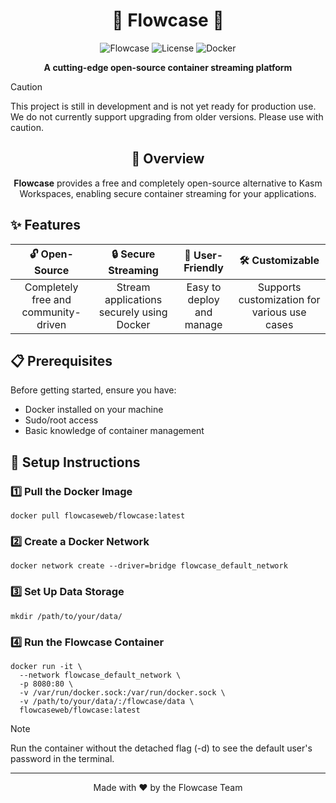 # <div align="center">🌊 **Flowcase** 🌊</div>

<div align="center">

![Flowcase](https://img.shields.io/badge/Status-Development-yellow)
![License](https://img.shields.io/badge/license-MIT-blue)
![Docker](https://img.shields.io/badge/Docker-Required-blue)

**A cutting-edge open-source container streaming platform**

</div>

> [!CAUTION]
> This project is still in development and is not yet ready for production use. We do not currently support upgrading from older versions. Please use with caution.

<div align="center">

## 🎯 Overview

**Flowcase** provides a free and completely open-source alternative to Kasm Workspaces, enabling secure container streaming for your applications.

</div>

## ✨ Features

<div align="center">

| 🔓 Open-Source | 🔒 Secure Streaming | 🎯 User-Friendly | 🛠 Customizable |
|:-------------:|:------------------:|:----------------:|:--------------:|
| Completely free and community-driven | Stream applications securely using Docker | Easy to deploy and manage | Supports customization for various use cases |

</div>

## 📋 Prerequisites

Before getting started, ensure you have:

- Docker installed on your machine
- Sudo/root access
- Basic knowledge of container management

## 🚀 Setup Instructions

### 1️⃣ Pull the Docker Image

```shell
docker pull flowcaseweb/flowcase:latest
```

### 2️⃣ Create a Docker Network

```shell
docker network create --driver=bridge flowcase_default_network
```

### 3️⃣ Set Up Data Storage

```shell
mkdir /path/to/your/data/
```

### 4️⃣ Run the Flowcase Container

```shell
docker run -it \
  --network flowcase_default_network \
  -p 8080:80 \
  -v /var/run/docker.sock:/var/run/docker.sock \
  -v /path/to/your/data/:/flowcase/data \
  flowcaseweb/flowcase:latest
```

> [!NOTE]
> Run the container without the detached flag (-d) to see the default user's password in the terminal.

---
<div align="center">
Made with ❤️ by the Flowcase Team
</div>
